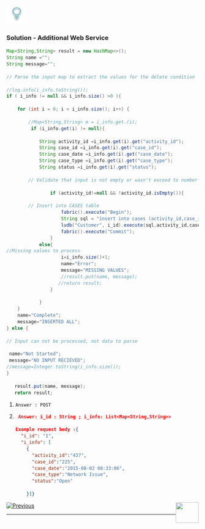 ![](/academy/Training_Level_1/03_fabric_basic_LU/images/Solution.png) 


### Solution - Additional Web Service

```java
Map<String,String> result = new HashMap<>();
String name ="";
String message="";

// Parse the input map to extract the values for the delete condition 

//log.info(i_info.toString());
if ( i_info != null && i_info.size() >0 ){
	
	for (int i = 0; i < i_info.size(); i++) {
		
		//Map<String,String> m = i_info.get.(i);
		 if (i_info.get(i) != null){
			 
			String activity_id =i_info.get(i).get("activity_id");
			String case_id =i_info.get(i).get("case_id");
			String case_date =i_info.get(i).get("case_date");
			String case_type =i_info.get(i).get("case_type");
			String status =i_info.get(i).get("status");
			
		// Validate that input is not empty or wasn't exceed to number of object array
			
			    if (activity_id!=null && !activity_id.isEmpty()){
						
		// Insert into CASES table 	
					fabric().execute("Begin");
					String sql = "insert into cases (activity_id,case_id,case_date,case_type,status) values (?,?,?,?,?)";
					ludb("Customer", i_id).execute(sql,activity_id,case_id,case_date,case_type,status);
					fabric().execute("Commit");
				}
			else{
//Missing values to process 
					i=i_info.size()+1;
				    name="Error";
				    message="MISSING VALUES"; 	
				    //result.put(name, message);
				   //return result;
				}
			
			}
	}
	name="Complete";
	message="INSERTED ALL";
} else {

// Input can not be processed, not data to parse
	
 name="Not Started";
 message="NO INPUT RECIEVED";
//message=Integer.toString(i_info.size());
}

   result.put(name, message);
   return result;
```

  

1. `Answer : POST`

2. ```json
    Answer: i_id : String ; i_info: List<Map<String,String>>
   
   Example request body :{
     "i_id": "1",
     "i_info": [
       {
         "activity_id":"437", 
         "case_id":"225",
         "case_date":"2015-08-02 08:33:06",
         "case_type":"Network Issue",
         "status":"Open"
       
       }]}  
   ```


[![Previous](/articles/images/Previous.png)](/academy/Training_Level_1/06_web_services/07_additional_web_services_exercises.md)[<img align="right" width="60" height="54" src="/articles/images/Next.png">](/academy/Training_Level_1/06_web_services/09_web_services_quiz.md)

------
